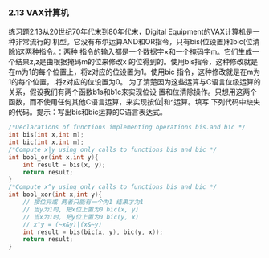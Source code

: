 ### 2.13 VAX计算机
练习题2.13从20世纪70年代末到80年代末，Digital Equipment的VAX计算机是一种非常流行的
机型。它没有布尔运算AND和OR指令，只有bis(位设置)和bic(位清除)这两种指令。：两种
指令的输入都是一个数据字×和一个掩码字m。它们生成一个结果z,z是由根据掩码m的位来修改x
的位得到的。使用bis指令，这种修改就是在m为1的每个位置上，将z对应的位设置为1。使用bic
指令，这种修改就是在m为1的每个位置，.将z对应的位设置为0。
为了清楚因为这些运算与C语言位级运算的关系，假设我们有两个函数b1s和b1c来实现位设
置和位清除操作。只想用这两个函数，而不使用任何其他C语言运算，来实现按位|和^运算。填写
下列代码中缺失的代码。提示：写出bis和bic运算的C语言表达式。
```c
/*Declarations of functions implementing operations bis.and bic */
int bis(int x,int m);
int bic(int x,int m);
/*Compute x|y using only calls to functions bis and bic */
int bool_or(int x,int y){
    int result = bis(x, y);
    return result; 
}
/*Compute x^y using only calls to functions bis and bic */
int bool_xor(int x,int y){
    // 按位异或 两者只能有一个为1 结果才为1
    // 当y为1时, 把x位上置为0 bic(x, y)
    // 当x为1时, 把y位上置为0 bic(y, x)
    // x^y = (~x&y)|(x&~y)
    int result = bis(bic(x, y), bic(y, x));
    return result;
}
```
